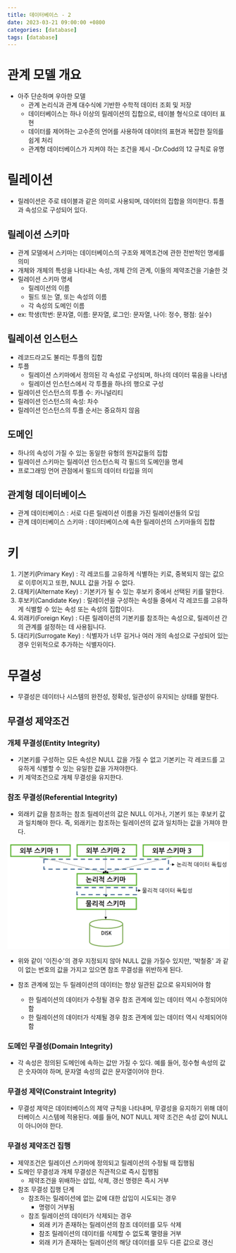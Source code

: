 ```yaml
---
title: 데이터베이스 - 2
date: 2023-03-21 09:00:00 +0800
categories: [database]
tags: [database]
---
```


# 관계 모델 개요

- 아주 단순하며 우아한 모델
  - 관계 논리식과 관계 대수식에 기반한 수학적 데이터 조회 및 저장
  - 데이터베이스는 하나 이상의 릴레이션의 집합으로, 테이블 형식으로 데이터 표현
  - 데이터를 제어하는 고수준의 언어를 사용하여 데이터의 표현과 복잡한 질의를 쉽게 처리
  - 관계형 데이터베이스가 지켜야 하는 조건을 제시 -Dr.Codd의 12 규칙로 유명

# 릴레이션

- 릴레이션은 주로 테이블과 같은 의미로 사용되며, 데이터의 집합을 의미한다. 튜플과 속성으로 구성되어 있다.

## 릴레이션 스키마

- 관계 모델에서 스키마는 데이터베이스의 구조와 제역조건에 관한 전반적인 명세를 의미
- 개체와 개체의 특성을 나타내는 속성, 개체 간의 관계, 이들의 제약조건을 기술한 것
- 릴레이션 스키마 명세
  - 릴레이션의 이름
  - 필드 또는 열, 또는 속성의 이름
  - 각 속성의 도메인 이름
- ex: 학생(학번: 문자열, 이름: 문자열, 로그인: 문자열, 나이: 정수, 평점: 실수)

## 릴레이션 인스턴스

- 레코드라고도 불리는 투플의 집합
- 투플
  - 릴레이션 스키마에서 정의된 각 속성로 구성되며, 하나의 데이터 묶음을 나타냄
  - 릴레이션 인스턴스에서 각 투플을 하나의 행으로 구성
- 릴레이션 인스턴스의 투플 수: 카니널리티
- 릴레이션 인스턴스의 속성: 차수
- 릴레이션 인스턴스의 투플 순서는 중요하지 않음

## 도메인

- 하나의 속성이 가질 수 있는 동일한 유형의 원자값들의 집합
- 릴레이션 스키마는 릴레이션 인스턴스읙 각 필드의 도메인을 명세
- 프로그래밍 언어 관점에서 필드의 데이터 타입을 의미

## 관계형 데이터베이스

- 관계 데이터베이스 : 서로 다른 릴레이션 이름을 가진 릴레이션들의 모임
- 관계 데이터베이스 스키마 : 데이터베이스에 속한 릴레이션의 스키마들의 집합

# 키
1. 기본키(Primary Key) : 각 레코드를 고유하게 식별하는 키로, 중복되지 않는 값으로 이루어지고 또한, NULL 값을 가질 수 없다.
2. 대체키(Alternate Key) : 기본키가 될 수 있는 후보키 중에서 선택된 키를 말한다.
3. 후보키(Candidate Key) : 릴레이션을 구성하는 속성들 중에서 각 레코드를 고유하게 식별할 수 있는 속성 또는 속성의 집합이다.
4. 외래키(Foreign Key) : 다른 릴레이션의 기본키를 참조하는 속성으로, 릴레이션 간의 관계를 설정하는 데 사용됩니다.
5. 대리키(Surrogate Key) : 식별자가 너무 길거나 여러 개의 속성으로 구성되어 있는 경우 인위적으로 추가하는 식별자이다.


# 무결성
- 무결성은 데이터나 시스템의 완전성, 정확성, 일관성이 유지되는 상태를 말한다.

## 무결성 제약조건

### 개체 무결성(Entity Integrity)

- 기본키를 구성하는 모든 속성은 NULL 값을 가질 수 없고 기본키는 각 레코드를 고유하게 식별할 수 있는 유일한 값을 가져야한다.
- 키 제약조건으로 개체 무결성을 유지한다.

### 참조 무결성(Referential Integrity)

- 외래키 값을 참조하는 참조 릴레이션의 값은 NULL 이거나, 기본키 또는 후보키 값과 일치해야 한다. 즉, 외래키는 참조하는 릴레이션의 값과 일치하는 값을 가져야 한다.

<img src="/images/database1/3.png">

- 위와 같이 '이진수'의 경우 지정되지 않아 NULL 값을 가질수 있지만, '박철중' 과 같이 없는 번호의 값을 가지고 있으면 참조 무결성을 위반하게 된다.

- 참조 관계에 있는 두 릴레이션의 데이터는 항상 일관된 값으로 유지되어야 함
  - 한 릴레이션의 데이터가 수정될 경우 참조 관계에 있는 데이터 역시 수정되어야 함
  - 한 릴레이션의 데이터가 삭제될 경우 참조 관계에 있는 데이터 역시 삭제되어야 함

### 도메인 무결성(Domain Integrity)

- 각 속성은 정의된 도메인에 속하는 값만 가질 수 있다. 예를 들어, 정수형 속성의 값은 숫자여야 하며, 문자열 속성의 값은 문자열이어야 한다.

### 무결성 제약(Constraint Integrity)

- 무결성 제약은 데이터베이스의 제약 규칙을 나타내며, 무결성을 유지하기 위해 데이터베이스 시스템에 적용된다. 예를 들어, NOT NULL 제약 조건은 속성 값이 NULL이 아니어야 한다.

### 무결성 제약조건 집행

- 제약조건은 릴레이션 스키마에 정의되고 릴레이션의 수정될 때 집행됨
- 도메인 무결성과 개체 무결성은 직관적으로 즉시 집행됨
  - 제약조건을 위배하는 삽입, 삭제, 갱신 명령은 즉시 거부
- 참조 무결성 집행 단계
  - 참조하는 릴레이션에 없는 값에 대한 삽입이 시도되는 경우
    - 명령이 거부됨
  - 참조 릴레이션의 데이터가 삭제되는 경우
    - 외래 키가 존재하는 릴레이션의 참조 데이터를 모두 삭제
    - 참조 릴레이션의 데이터를 삭제할 수 없도록 멸령을 거부
    - 외래 키가 존재하는 릴레이션의 해당 데이터를 모두 다른 값으로 갱신
